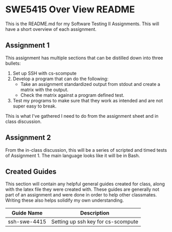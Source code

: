 # SWE5415 Over View README

This is the README.md for my Software Testing II Assignments.  This will have a short overview of each assignment.

## Assignment 1

This assignment has multiple sections that can be distilled down into three bullets:
1. Set up SSH with cs-scompute
2. Develop a program that can do the following:
   * Take an assignment standardized output from stdout and create a matrix with the output.
   * Check the matrix against a program defined test.
3. Test my programs to make sure that they work as intended and are not super easy to break.

This is what I've gathered I need to do from the assignment sheet and in class discussion.

## Assignment 2

From the in-class discussion, this will be a series of scripted and timed tests of Assignment 1. The main language looks like it will be in Bash.

## Created Guides

This section will contain any helpful general guides created for class, along with the latex file they were created with. These guides are generally not part of an assignment and were done in order to help other classmates. Writing these also helps solidify my own understanding.

Guide Name   | Description
------------ | -----------
ssh-swe-4415 | Setting up ssh key for cs-scompute